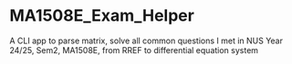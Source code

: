 # MA1508E_Exam_Helper
A CLI app to parse matrix, solve all common questions I met in NUS Year 24/25, Sem2, MA1508E, from RREF to differential equation system
